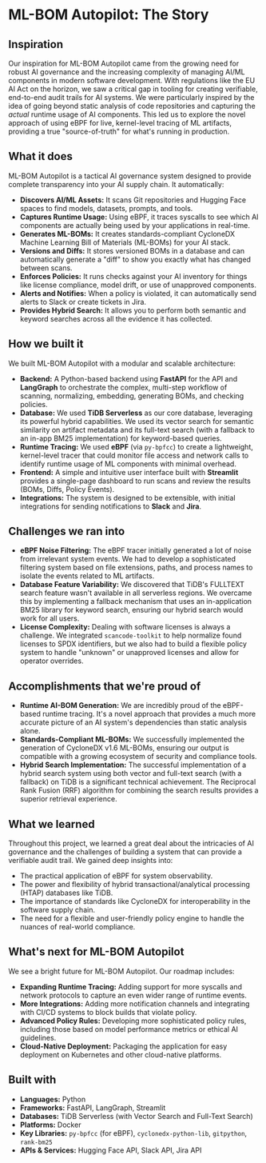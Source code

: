 
# ML-BOM Autopilot: The Story

## Inspiration

Our inspiration for ML-BOM Autopilot came from the growing need for robust AI governance and the increasing complexity of managing AI/ML components in modern software development. With regulations like the EU AI Act on the horizon, we saw a critical gap in tooling for creating verifiable, end-to-end audit trails for AI systems. We were particularly inspired by the idea of going beyond static analysis of code repositories and capturing the *actual* runtime usage of AI components. This led us to explore the novel approach of using eBPF for live, kernel-level tracing of ML artifacts, providing a true "source-of-truth" for what's running in production.

## What it does

ML-BOM Autopilot is a tactical AI governance system designed to provide complete transparency into your AI supply chain. It automatically:
*   **Discovers AI/ML Assets:** It scans Git repositories and Hugging Face spaces to find models, datasets, prompts, and tools.
*   **Captures Runtime Usage:** Using eBPF, it traces syscalls to see which AI components are actually being used by your applications in real-time.
*   **Generates ML-BOMs:** It creates standards-compliant CycloneDX Machine Learning Bill of Materials (ML-BOMs) for your AI stack.
*   **Versions and Diffs:** It stores versioned BOMs in a database and can automatically generate a "diff" to show you exactly what has changed between scans.
*   **Enforces Policies:** It runs checks against your AI inventory for things like license compliance, model drift, or use of unapproved components.
*   **Alerts and Notifies:** When a policy is violated, it can automatically send alerts to Slack or create tickets in Jira.
*   **Provides Hybrid Search:** It allows you to perform both semantic and keyword searches across all the evidence it has collected.

## How we built it

We built ML-BOM Autopilot with a modular and scalable architecture:
*   **Backend:** A Python-based backend using **FastAPI** for the API and **LangGraph** to orchestrate the complex, multi-step workflow of scanning, normalizing, embedding, generating BOMs, and checking policies.
*   **Database:** We used **TiDB Serverless** as our core database, leveraging its powerful hybrid capabilities. We used its vector search for semantic similarity on artifact metadata and its full-text search (with a fallback to an in-app BM25 implementation) for keyword-based queries.
*   **Runtime Tracing:** We used **eBPF** (via `py-bpfcc`) to create a lightweight, kernel-level tracer that could monitor file access and network calls to identify runtime usage of ML components with minimal overhead.
*   **Frontend:** A simple and intuitive user interface built with **Streamlit** provides a single-page dashboard to run scans and review the results (BOMs, Diffs, Policy Events).
*   **Integrations:** The system is designed to be extensible, with initial integrations for sending notifications to **Slack** and **Jira**.

## Challenges we ran into

*   **eBPF Noise Filtering:** The eBPF tracer initially generated a lot of noise from irrelevant system events. We had to develop a sophisticated filtering system based on file extensions, paths, and process names to isolate the events related to ML artifacts.
*   **Database Feature Variability:** We discovered that TiDB's FULLTEXT search feature wasn't available in all serverless regions. We overcame this by implementing a fallback mechanism that uses an in-application BM25 library for keyword search, ensuring our hybrid search would work for all users.
*   **License Complexity:** Dealing with software licenses is always a challenge. We integrated `scancode-toolkit` to help normalize found licenses to SPDX identifiers, but we also had to build a flexible policy system to handle "unknown" or unapproved licenses and allow for operator overrides.

## Accomplishments that we're proud of

*   **Runtime AI-BOM Generation:** We are incredibly proud of the eBPF-based runtime tracing. It's a novel approach that provides a much more accurate picture of an AI system's dependencies than static analysis alone.
*   **Standards-Compliant ML-BOMs:** We successfully implemented the generation of CycloneDX v1.6 ML-BOMs, ensuring our output is compatible with a growing ecosystem of security and compliance tools.
*   **Hybrid Search Implementation:** The successful implementation of a hybrid search system using both vector and full-text search (with a fallback) on TiDB is a significant technical achievement. The Reciprocal Rank Fusion (RRF) algorithm for combining the search results provides a superior retrieval experience.

## What we learned

Throughout this project, we learned a great deal about the intricacies of AI governance and the challenges of building a system that can provide a verifiable audit trail. We gained deep insights into:
*   The practical application of eBPF for system observability.
*   The power and flexibility of hybrid transactional/analytical processing (HTAP) databases like TiDB.
*   The importance of standards like CycloneDX for interoperability in the software supply chain.
*   The need for a flexible and user-friendly policy engine to handle the nuances of real-world compliance.

## What's next for ML-BOM Autopilot

We see a bright future for ML-BOM Autopilot. Our roadmap includes:
*   **Expanding Runtime Tracing:** Adding support for more syscalls and network protocols to capture an even wider range of runtime events.
*   **More Integrations:** Adding more notification channels and integrating with CI/CD systems to block builds that violate policy.
*   **Advanced Policy Rules:** Developing more sophisticated policy rules, including those based on model performance metrics or ethical AI guidelines.
*   **Cloud-Native Deployment:** Packaging the application for easy deployment on Kubernetes and other cloud-native platforms.

## Built with

*   **Languages:** Python
*   **Frameworks:** FastAPI, LangGraph, Streamlit
*   **Databases:** TiDB Serverless (with Vector Search and Full-Text Search)
*   **Platforms:** Docker
*   **Key Libraries:** `py-bpfcc` (for eBPF), `cyclonedx-python-lib`, `gitpython`, `rank-bm25`
*   **APIs & Services:** Hugging Face API, Slack API, Jira API
